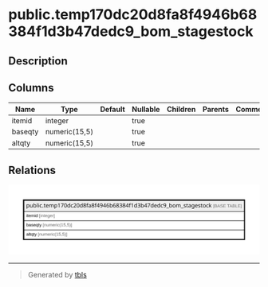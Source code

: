 # public.temp170dc20d8fa8f4946b68384f1d3b47dedc9_bom_stagestock

## Description

## Columns

| Name | Type | Default | Nullable | Children | Parents | Comment |
| ---- | ---- | ------- | -------- | -------- | ------- | ------- |
| itemid | integer |  | true |  |  |  |
| baseqty | numeric(15,5) |  | true |  |  |  |
| altqty | numeric(15,5) |  | true |  |  |  |

## Relations

![er](public.temp170dc20d8fa8f4946b68384f1d3b47dedc9_bom_stagestock.svg)

---

> Generated by [tbls](https://github.com/k1LoW/tbls)
